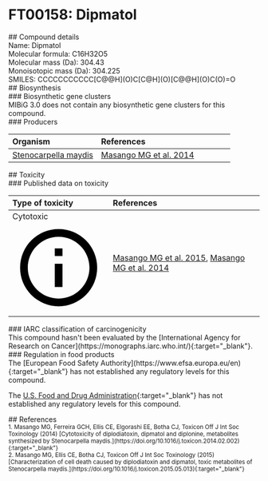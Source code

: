 
# FT00158: Dipmatol
<div class="molecule_image" style="float:left">
<img data-smiles= CCCCCCCCCCC[C@@H](O)C[C@H](O)[C@@H](O)C(=O)O data-smiles-options="{ 'width': 350, 'height': 350 }" />
</div>
## Compound details
<div style="overflow:hidden">
Name: Dipmatol<br>
Molecular formula: C16H32O5<br>
Molecular mass (Da): 304.43<br>
Monoisotopic mass (Da): 304.225<br>
<div class="break_all">
SMILES: CCCCCCCCCCC[C@@H](O)C[C@H](O)[C@@H](O)C(O)=O<br>
</div>
</div>

<div markdown="block" class="section">
## Biosynthesis
<div markdown="block" class="subsection">
### Biosynthetic gene clusters
<div markdown="block" class="indented_block">
MIBiG 3.0 does not contain any biosynthetic gene clusters for this compound.
</div>
</div>

<div markdown="block" class="subsection">
### Producers
<table>
<thead>
<tr>
<th style="text-align: left;" role="columnheader" width="40%" data-sort-default>Organism</th>
<th style="text-align: left;" role="columnheader" width="60%">References</th>
</tr>
</thead>
        <tr>
        <td style="text-align: left;"><a href="https://www.ncbi.nlm.nih.gov/Taxonomy/Browser/wwwtax.cgi?mode=Info&id=238245" target="_blank">Stenocarpella maydis</a></td>
        <td style="text-align: left;"><a href="#REF00101">Masango MG et al. 2014</a></td>
        </tr>
</table>
</div>
</div>

<div markdown="block" class="section">
## Toxicity
<div markdown="block" class="subsection">
### Published data on toxicity
<table>
<thead>
<tr>
<th style="text-align: left;" role="columnheader" width="40%" data-sort-default>Type of toxicity</th>
<th style="text-align: left;" role="columnheader" width="60%">References</th>
</tr>
</thead>
<tbody>
<tr>
<td style="text-align: left;">Cytotoxic <span class="twemoji" title="Toxic to cells"><svg xmlns="http://www.w3.org/2000/svg" viewBox="0 0 24 24"><path d="M11 9h2V7h-2m1 13c-4.41 0-8-3.59-8-8s3.59-8 8-8 8 3.59 8 8-3.59 8-8 8m0-18A10 10 0 0 0 2 12a10 10 0 0 0 10 10 10 10 0 0 0 10-10A10 10 0 0 0 12 2m-1 15h2v-6h-2v6Z"></path></svg></span></td>
<td style="text-align: left;"><a href="#REF00102">Masango MG et al. 2015</a>, <a href="#REF00101">Masango MG et al. 2014</a></td>
</tr>
</tbody>
</table>
</div>

<div markdown="block" class="subsection">
### IARC classification of carcinogenicity
<div markdown="block" class="indented_block">
This compound hasn't been evaluated by the [International Agency for Research on Cancer](https://monographs.iarc.who.int/){:target="_blank"}.<br>
</div>
</div>

<div markdown="block" class="subsection">
### Regulation in food products
<div markdown="block" class="indented_block">
The [European Food Safety Authority](https://www.efsa.europa.eu/en){:target="_blank"} has not established any regulatory levels for this compound. <br>

The [U.S. Food and Drug Administration](https://www.fda.gov/){:target="_blank"} has not established any regulatory levels for this compound. <br>

</div>
</div>

</div>

<div markdown="block" class="section">
## References
<div markdown="block" style="font-size: smaller;">
<span id=REF00101>
1. Masango MG, Ferreira GCH, Ellis CE, Elgorashi EE, Botha CJ, Toxicon Off J Int Soc Toxinology (2014) [Cytotoxicity of diplodiatoxin, dipmatol and diplonine, metabolites synthesized by Stenocarpella maydis.](https://doi.org/10.1016/j.toxicon.2014.02.002){:target="_blank"}<br>
</span>

<span id=REF00102>
2. Masango MG, Ellis CE, Botha CJ, Toxicon Off J Int Soc Toxinology (2015) [Characterization of cell death caused by diplodiatoxin and dipmatol, toxic metabolites of Stenocarpella maydis.](https://doi.org/10.1016/j.toxicon.2015.05.013){:target="_blank"}<br>
</span>

</div>
</div>

<script type="text/javascript" src="https://unpkg.com/smiles-drawer@2.0.1/dist/smiles-drawer.min.js"></script>
<script>
    SmiDrawer.apply();
</script>